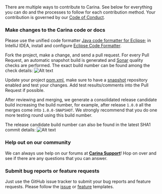 There are multiple ways to contribute to Carina. See below for everything you can do and the processes to follow for each contribution method.
Your contribution is governed by our [Code of Conduct](https://github.com/zebrunner/carina/blob/master/CODE_OF_CONDUCT.md).

### Make changes to the Carina code or docs

Please use the unified code formatter [Java code formatter for Eclipse](https://github.com/zebrunner/carina/blob/master/carina_formatter.xml); in IntelliJ IDEA, install and configure [Eclipse Code Formatter](https://plugins.jetbrains.com/plugin/6546-eclipse-code-formatter).

Fork the project, make a change, and send a pull request. For every Pull Request, an automatic snapshot build is generated and [Sonar](https://ci.zebrunner.com/sonarqube/dashboard?id=com.zebrunner%3Acarina) quality checks are performed.
The exact build number can be found among the check details:
![Alt text](https://github.com/zebrunner/carina/raw/master/docs/img/pr-checker.png "Pull Request Checker")


Update your project [pom.xml](https://github.com/zebrunner/carina-demo/blob/ea08927c722d5138a003cdb1f04b03363d89aeb7/pom.xml#L16), make sure to have a [snapshot](https://github.com/zebrunner/carina-demo/blob/d23dd865567e8bafbdd3c925fa89374ae712b6bd/pom.xml#L26) repository enabled and test your changes. Add test results/comments into the Pull Request if possible.

After reviewing and merging, we generate a consolidated release candidate build increasing the build number, for example, after release `1.0.0` all the merges come into `1.0.0-SNAPSHOT`. We strongly recommend that you do one more testing round using this build number.

The release candidate build number can also be found in the latest SHA1 commit details:
![Alt text](https://github.com/zebrunner/carina/raw/master/docs/img/snapshot-build.png "Release Candidate")


### Help out on our community

We can always use help on our forums at
[**Carina Support**](https://t.me/qps_carina)! Hop on over and see if there
are any questions that you can answer.

### Submit bug reports or feature requests

Just use the GitHub issue tracker to submit your bug reports and feature requests. Please follow the [issue](https://github.com/zebrunner/carina/blob/master/.github/ISSUE_TEMPLATE/bug-report.md) or [feature](https://github.com/zebrunner/carina/blob/master/.github/ISSUE_TEMPLATE/feature_request.md) templates.
